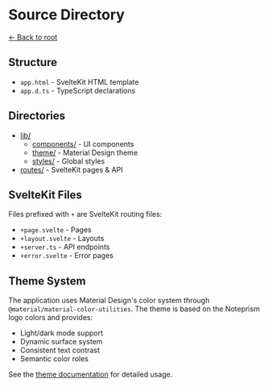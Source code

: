 # Source Directory

[← Back to root](../README.md)

## Structure
- `app.html` - SvelteKit HTML template
- `app.d.ts` - TypeScript declarations

## Directories
- [lib/](lib/README.md)
  - [components/](lib/components/README.md) - UI components
  - [theme/](lib/theme/README.md) - Material Design theme
  - [styles/](lib/styles/README.md) - Global styles
- [routes/](routes/README.md) - SvelteKit pages & API

## SvelteKit Files
Files prefixed with `+` are SvelteKit routing files:
- `+page.svelte` - Pages
- `+layout.svelte` - Layouts
- `+server.ts` - API endpoints
- `+error.svelte` - Error pages

## Theme System
The application uses Material Design's color system through `@material/material-color-utilities`. The theme is based on the Noteprism logo colors and provides:
- Light/dark mode support
- Dynamic surface system
- Consistent text contrast
- Semantic color roles

See the [theme documentation](lib/theme/README.md) for detailed usage. 